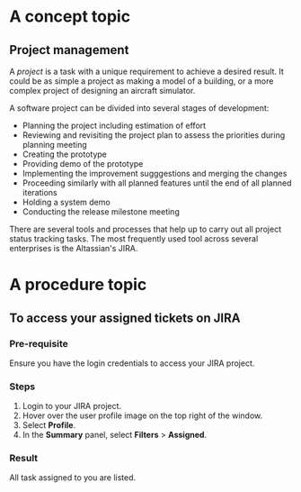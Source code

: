 # A concept topic

## Project management

A _project_ is a task with a unique requirement to achieve a desired result. It could be as simple a project as making a model of a building, or a more complex project of designing an aircraft simulator.

A software project can be divided into several stages of development:

- Planning the project including estimation of effort
- Reviewing and revisiting the project plan to assess the priorities during planning meeting
- Creating the prototype
- Providing demo of the prototype
- Implementing the improvement sugggestions and merging the changes
- Proceeding similarly with all planned features until the end of all planned iterations
- Holding a system demo
- Conducting the release milestone meeting

There are several tools and processes that help up to carry out all project status tracking tasks. The most frequently used tool across several enterprises is the Altassian's JIRA.

# A procedure topic

## To access your assigned tickets on JIRA

### Pre-requisite

Ensure you have the login credentials to access your JIRA project.

### Steps

1. Login to your JIRA project.
2. Hover over the user profile image on the top right of the window.
3. Select __Profile__.
4. In the __Summary__ panel, select __Filters__ > __Assigned__.

### Result
All task assigned to you are listed.



